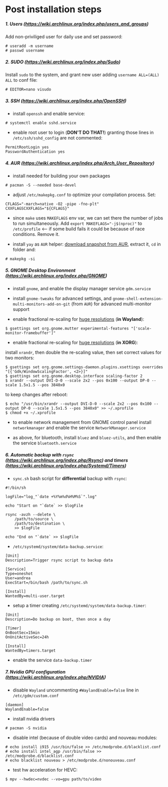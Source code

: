 # Post installation steps

##### 1. Users (<https://wiki.archlinux.org/index.php/users_and_groups>)

Add non-priviliged user for daily use and set password:
```
# useradd -m username
# passwd username
```

##### 2. SUDO (<https://wiki.archlinux.org/index.php/Sudo>)

Install `sudo` to the system, and grant new user adding `username ALL=(ALL) ALL` to conf file:
```
# EDITOR=nano visudo
```

##### 3. SSH (<https://wiki.archlinux.org/index.php/OpenSSH>)

- install `openssh` and enable service:
```
# systemctl enable sshd.service
```

- enable root user to login (**DON'T DO THAT!**) granting those lines in `/etc/ssh/sshd_config` are not commented:
```
PermitRootLogin yes
PasswordAuthentication yes
```

##### 4. AUR (<https://wiki.archlinux.org/index.php/Arch_User_Repository>)

- install needed for building your own packages
```
# pacman -S --needed base-devel
```

- adjust `/etc/makepkg.conf` to optimize your compilation process. Set:
```
CFLAGS="-march=native -O2 -pipe -fno-plt"
CXXFLAGSCXXFLAGS="${CFLAGS}"
```

- since `make` uses `MAKEFLAGS` env var, we can set there the number of jobs to run simultaneously. Add `export MAKEFLAGS="-j$(nproc)"` to `/etc/profile` <-- if some build fails it could be because of race conditions. Remove it.

- install `yay` as `AUR` helper: [download snapshot from AUR](https://aur.archlinux.org/packages/yay), extract it, `cd` in folder and:
```
# makepkg -si 
```

##### 5. GNOME Desktop Environment (<https://wiki.archlinux.org/index.php/GNOME>)

- install `gnome`, and enable the display manager service `gdm.service`

- install `gnome-tweaks` for advanced settings, and `gnome-shell-extension-multi-monitors-add-on-git` (from `AUR`) for advanced multi-monitor support

- enable fractional re-scaling for [huge resolutions](https://wiki.archlinux.org/index.php/HiDPI) (**in Wayland**):
```
$ gsettings set org.gnome.mutter experimental-features "['scale-monitor-framebuffer']"
```

- enable fractional re-scaling for [huge resolutions](https://wiki.archlinux.org/index.php/HiDPI) (**in XORG**):

install `xrandr`, then double the re-scaling value, then set correct values for two monitors:
```
$ gsettings set org.gnome.settings-daemon.plugins.xsettings overrides "[{'Gdk/WindowScalingFactor', <2>}]"
$ gsettings set org.gnome.desktop.interface scaling-factor 2
$ xrandr --output DVI-D-0 --scale 2x2 --pos 0x100 --output DP-0 --scale 1.5x1.5 --pos 3840x0
```
to keep changes after reboot:
```
$ echo "/usr/bin/xrandr --output DVI-D-0 --scale 2x2 --pos 0x100 --output DP-0 --scale 1.5x1.5 --pos 3840x0" >> ~/.xprofile
$ chmod +x ~/.xprofile
```

- to enable network management from GNOME control panel install `networkmanager` and enable the service `NetworkManager.service`

- as above, for bluetooth, install `bluez` and `bluez-utils`, and then enable the service `bluetooth.service`

##### 6. Automatic backup with `rsync` (<https://wiki.archlinux.org/index.php/Rsync>) and timers (<https://wiki.archlinux.org/index.php/Systemd/Timers>)

- `sync.sh` bash script for **differential** backup with `rsync`:
```
#!/bin/sh

logFile="log_"`date +%Y%m%d%H%M%S`".log"

echo "Start on "`date` >> $logFile

rsync -avzh --delete \
	/path/to/source \
	/path/to/destination \
	>> $logFile

echo "End on "`date` >> $logFile
```

- `/etc/systemd/system/data-backup.service`:
```
[Unit]
Description=Trigger rsync script to backup data

[Service]
Type=oneshot
User=andrea
ExecStart=/bin/bash /path/to/sync.sh

[Install]
WantedBy=multi-user.target
```

- setup a timer creating `/etc/systemd/system/data-backup.timer`:
```
[Unit]
Description=Do backup on boot, then once a day

[Timer]
OnBootSec=15min
OnUnitActiveSec=24h 

[Install]
WantedBy=timers.target
```

- enable the service `data-backup.timer`

##### 7. Nvidia GPU configuration (<https://wiki.archlinux.org/index.php/NVIDIA>)

- disable `Wayland` uncommenting `#WaylandEnable=false` line in `/etc/gdm/custom.conf`
```
[daemon]
WaylandEnable=false
```

- install nvidia drivers
```
# pacman -S nvidia
```

- disable intel (because of double video cards) and nouveau modules:
```
# echo install i915 /usr/bin/false >> /etc/modprobe.d/blacklist.conf
# echo install intel_agp /usr/bin/false >> /etc/modprobe.d/blacklist.conf
# echo blacklist nouveau > /etc/modprobe.d/nonouveau.conf
```

- test hw acceleration for HEVC:
```
$ mpv --hwdec=nvdec --vo=gpu path/to/video
```
